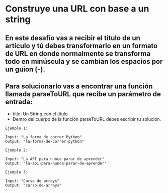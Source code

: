 # Construye una URL con base a un string

## En este desafío vas a recibir el título de un artículo y tú debes transformarlo en un formato de URL en donde normalmente se transforma todo en minúscula y se cambian los espacios por un guion (-).

## Para solucionarlo vas a encontrar una función llamada parseToURL que recibe un parámetro de entrada:

* title: Un String con el título.
* Dentro del cuerpo de la función parseToURL debes escribir tu solución.

```
Ejemplo 1:

Input: "La forma de correr Python"
Output: "la-forma-de-correr-python"
```

```
Ejemplo 2:

Input: "La API para nunca parar de aprender"
Output: "la-api-para-nunca-parar-de-aprender"
```

```
Ejemplo 3:

Input: "Curso de arrays"
Output: "curso-de-arrays"
```